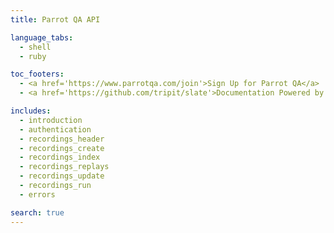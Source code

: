 ```yaml
---
title: Parrot QA API

language_tabs:
  - shell
  - ruby

toc_footers:
  - <a href='https://www.parrotqa.com/join'>Sign Up for Parrot QA</a>
  - <a href='https://github.com/tripit/slate'>Documentation Powered by Slate</a>

includes:
  - introduction
  - authentication
  - recordings_header
  - recordings_create
  - recordings_index
  - recordings_replays
  - recordings_update
  - recordings_run
  - errors

search: true
---
```


